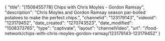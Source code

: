 {
    "title": "[1508455778] Chips with Chris Moyles - Gordon Ramsay",
    "description": "Chris Moyles and Gordon Ramsay season par-boiled potatoes to make the perfect chips.",
    "channelid": "123179143",
    "videoid": "123179452",
    "date_created": "1270743523",
    "date_modified": "1508373765",
    "type": "captivate",
    "layout": "channelVideo",
    "url": "\/food-network\/chips-with-chris-moyles-gordon-ramsay\/123179143-123179452"
}